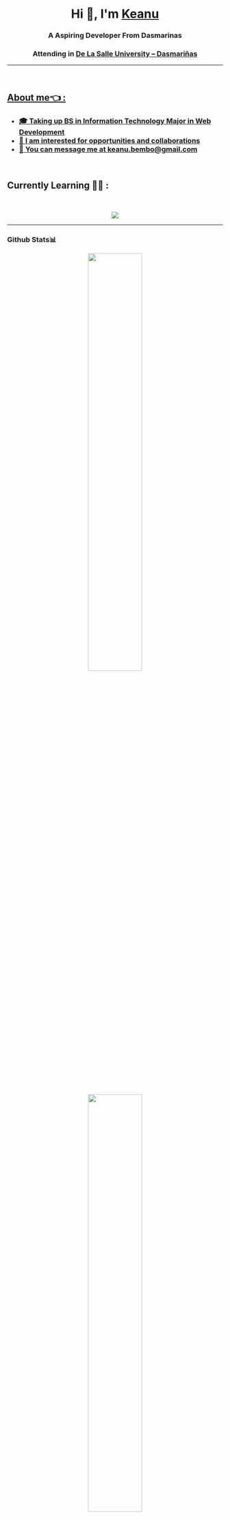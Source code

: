 <h1 align="center">Hi 👋, I'm <a href="https://github.com/Tarkkailija" target="blank">
Keanu</a></h1>

<h3 align="center">A Aspiring Developer From Dasmarinas</h3>
<h3 align="center">Attending in <a href="https://www.dlsud.edu.ph/">De La Salle University – Dasmariñas</h3>

<hr> 
</br>

## About me👈 :
<h3>
  <ul>
    <li> 🎓 Taking up <a href="https://www.dlsud.edu.ph/programs/cics/bsit.htm">BS in Information Technology Major in Web Development
    <li> 🙋 I am interested for opportunities and collaborations
    <li> 📣 You can message me at <a href="keanuonealbembo@gmail.com">keanu.bembo@gmail.com</a>
</h3>

</br>

## Currently Learning 🧑‍💻 :
</br> 
<p align="center">
  <a href="https://skillicons.dev">
    <img src="https://skillicons.dev/icons?i=java,cs,dotnet,python,figma,git,html,css,vercel,linux,md,bash,arduino&theme=dark &perline=3" />
    <!--<img src="https://skillicons.dev/icons?i=aws,gcp,azure,react,vue,flutter&perline=3&theme=dark" /> -->
  </a>
</p>
<!-- <img src="https://raw.githubusercontent.com/marwin1991/profile-technology-icons/refs/heads/main/icons/git.png"/> -->
<!--I just learned how to use PREVIEW and EDIT TAB on top left-->
<hr>

<h3>
Github Stats📊
</h3>

<div style="text-align: center;">
  <p>
    <img height="50%" width="auto" src ="https://github-readme-stats.vercel.app/api?username=keonbe&theme=default&show_icons=true&hide_border=true&count_private=true"><p style="text-align:center">
    <!---<img height="50%" width="auto" src ="https://github-readme-streak-stats.herokuapp.com/?user=keonbe&theme=default&hide_border=true"><p style="text-align:center">--->
    <img height="50%" width="auto" src ="https://github-readme-stats.vercel.app/api/top-langs/?username=keonbe&theme=default&show_icons=true&hide_border=true&layout=compact"><p style="text-align:center">
  </p>
</div>

</br>

<!---
<h3>
Connect
</h3>
Linkedin, fb any socmed really
--->


<!---
Tarkkailija/Tarkkailija is a ✨ special ✨ repository because its `README.md` (this file) appears on your GitHub profile.
You can click the Preview link to take a look at your changes.
--->
